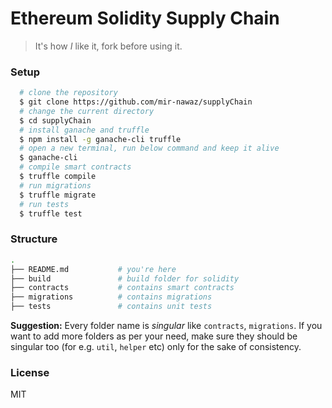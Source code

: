 # Ethereum Solidity Supply Chain
> It's how _I_ like it, fork before using it.

### Setup
```bash
  # clone the repository
  $ git clone https://github.com/mir-nawaz/supplyChain
  # change the current directory
  $ cd supplyChain
  # install ganache and truffle
  $ npm install -g ganache-cli truffle
  # open a new terminal, run below command and keep it alive
  $ ganache-cli
  # compile smart contracts
  $ truffle compile
  # run migrations
  $ truffle migrate
  # run tests
  $ truffle test
```

### Structure
```bash
.
├── README.md           # you're here
├── build               # build folder for solidity 
├── contracts           # contains smart contracts
├── migrations          # contains migrations
├── tests               # contains unit tests
```

**Suggestion:** Every folder name is _singular_ like `contracts`, `migrations`. If you want to add more folders as per your need, make sure they should be singular too (for e.g. `util`, `helper` etc) only for the sake of consistency.

### License
MIT